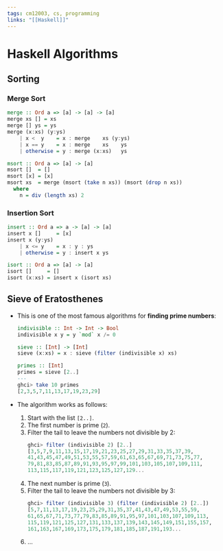 ```yaml
---
tags: cm12003, cs, programming
links: "[[Haskell]]"
---
```

# Haskell Algorithms
## Sorting
### Merge Sort
```haskell
merge :: Ord a => [a] -> [a] -> [a]
merge xs [] = xs
merge [] ys = ys
merge (x:xs) (y:ys)
    | x <  y    = x : merge    xs (y:ys)
    | x == y    = x : merge    xs    ys
    | otherwise = y : merge (x:xs)   ys

msort :: Ord a => [a] -> [a]
msort []  = []
msort [x] = [x]
msort xs  = merge (msort (take n xs)) (msort (drop n xs))
  where
    n = div (length xs) 2
```

### Insertion Sort
```haskell
insert :: Ord a => a -> [a] -> [a]
insert x []     = [x]
insert x (y:ys)
    | x <= y    = x : y : ys
    | otherwise = y : insert x ys

isort :: Ord a => [a] -> [a]
isort []     = []
isort (x:xs) = insert x (isort xs)
```

## Sieve of Eratosthenes
- This is one of the most famous algorithms for **finding prime numbers**:
    ```haskell
    indivisible :: Int -> Int -> Bool
    indivisible x y = y `mod` x /= 0

    sieve :: [Int] -> [Int]
    sieve (x:xs) = x : sieve (filter (indivisible x) xs)

    primes :: [Int]
    primes = sieve [2..]
    ---
    ghci> take 10 primes
    [2,3,5,7,11,13,17,19,23,29]
    ```

- The algorithm works as follows:
    1. Start with the list `[2..]`.
    2. The first number is prime (`2`).
    3. Filter the tail to leave the numbers not divisible by 2:
        ```haskell
        ghci> filter (indivisible 2) [2..]
        [3,5,7,9,11,13,15,17,19,21,23,25,27,29,31,33,35,37,39,
        41,43,45,47,49,51,53,55,57,59,61,63,65,67,69,71,73,75,77,
        79,81,83,85,87,89,91,93,95,97,99,101,103,105,107,109,111,
        113,115,117,119,121,123,125,127,129...
        ```
    4. The next number is prime (`3`).
    5. Filter the tail to leave the numbers not divisible by 3:
        ```haskell
        ghci> filter (indivisible 3) (filter (indivisible 2) [2..])
        [5,7,11,13,17,19,23,25,29,31,35,37,41,43,47,49,53,55,59,
        61,65,67,71,73,77,79,83,85,89,91,95,97,101,103,107,109,113,
        115,119,121,125,127,131,133,137,139,143,145,149,151,155,157,
        161,163,167,169,173,175,179,181,185,187,191,193...
        ```
    6. …
